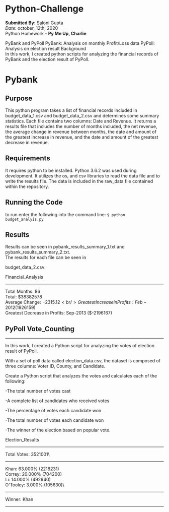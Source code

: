 # Python-Challenge
**Submitted By:** Saloni Gupta\
_Date_: october, 12th, 2020\
Python Homework - **Py Me Up, Charlie**

PyBank and PyPoll
PyBank: Analysis on monthly Profit/Loss data
PyPoll: Analysis on election result
Background\
In this work, I created python scripts for analyzing the financial records of PyBank and the election result of PyPoll.


# Pybank

## Purpose
This python program takes a list of financial records included in budget_data_1.csv and budget_data_2.csv and determines some summary statistics. Each file contains two columns: Date and Revenue. It returns a results file that includes the number of months included, the net revenue, the average change in revenue between months, the date and amount of the greatest increase in revenue, and the date and amount of the greatest decrease in revenue.

## Requirements
It requires python to be installed. Python 3.6.2 was used during development. It utilizes the os, and csv libraries to read the data file and to write the results file. The data is included in the raw_data file contained within the repository.

## Running the Code
to run enter the following into the command line: 
`$ python budget_analyis.py`

## Results
Results can be seen in pybank_results_summary_1.txt and pybank_results_summary_2.txt. <br/>
The results for each file can be seen in <br/>

budget_data_2.csv: <br/>

Financial_Analysis
*************************
Total Months: 86 <br/>
Total: $38382578 <br/>
Average  Change: $-2315.12 <br/>
Greatest Increase in Profits: Feb-2012 ($1926159) <br/>
Greatest Decrease in Profits: Sep-2013 ($-2196167)

PyPoll
Vote_Counting
--------------------
************************
In this work, I created a Python script for analyzing the votes of election result of PyPoll.

With a set of poll data called election_data.csv, the dataset is composed of three columns: Voter ID, County, and Candidate.

Create a Python script that analyzes the votes and calculates each of the following:

-The total number of votes cast

-A complete list of candidates who received votes

-The percentage of votes each candidate won

-The total number of votes each candidate won

-The winner of the election based on popular vote.

Election_Results
*************************
Total Votes: 3521001\
*************************
Khan: 63.000% (2218231)\
Correy: 20.000% (704200)\
Li: 14.000% (492940)\
O'Tooley: 3.000% (105630)\
************************
Winner: Khan
************************
